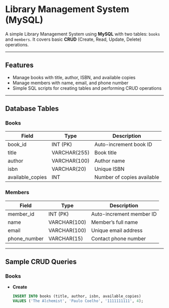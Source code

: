 # Library Management System (MySQL)

A simple Library Management System using **MySQL** with two tables: `books` and `members`. It covers basic **CRUD** (Create, Read, Update, Delete) operations.

---

## Features

- Manage books with title, author, ISBN, and available copies
- Manage members with name, email, and phone number
- Simple SQL scripts for creating tables and performing CRUD operations

---

## Database Tables

### Books

| Field           | Type          | Description                |
|-----------------|---------------|----------------------------|
| book_id         | INT (PK)      | Auto-increment book ID     |
| title           | VARCHAR(255)  | Book title                 |
| author          | VARCHAR(100)  | Author name                |
| isbn            | VARCHAR(20)   | Unique ISBN                |
| available_copies| INT           | Number of copies available |

### Members

| Field         | Type          | Description                 |
|---------------|---------------|-----------------------------|
| member_id     | INT (PK)      | Auto-increment member ID    |
| name          | VARCHAR(100)  | Member’s full name          |
| email         | VARCHAR(100)  | Unique email address        |
| phone_number  | VARCHAR(15)   | Contact phone number        |

---

## Sample CRUD Queries

### Books

- **Create**

  ```sql
  INSERT INTO books (title, author, isbn, available_copies)
  VALUES ('The Alchemist', 'Paulo Coelho', '1111111111', 4);
